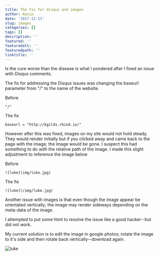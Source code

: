 ```yaml
---
title: The fix for disqus and images
author: Kevin
date: '2017-12-13'
slug: images
categories: []
tags: []
description: ''
featured: ''
featuredalt: ''
featuredpath: ''
linktitle: ''
---
```


Is the cure worse than the disease is what I pondered after I fixed an issue with Disqus comments. 

The fix for addressing the Disqus issues was changing the baseurl parameter from "/" to the name of the website. 

Before 

```
"/"
```

The fix
```
baseurl = "http://kgilds.rbind.io/"
```

However after this was fixed, images on my site would not hold steady. They would render initially but if you clicked away and came back  to the page with the image; the image would be gone. I suspect this had something to do with the relative path of the image. I made this slight adjustment to reference the image below

Before
```
![luke](img/luke.jpg)
```

The fix

```
![luke](/img/luke.jpg)

```

Another issue with images is that even though the image appear be orientated vertically; the image may render sideways depending on the meta-data of the image. 

I attempted to put some html to resolve the issue like a good hacker--but did not work.

My current solution is to edit the image in google photos; rotate the image to it's side and then rotate back vertically--download again. 

![luke](/img/luke.jpg)


